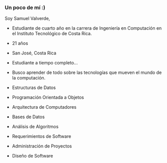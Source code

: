 ### Un poco de mí :)

Soy Samuel Valverde, 

  - Estudiante de cuarto año en la carrera de Ingeniería en Computación en el Instituto Tecnológico de Costa Rica.
  - 21 años
  - San José, Costa Rica
  - Estudiante a tiempo completo...
  - Busco aprender de todo sobre las tecnologías que mueven el mundo de la computación.
  
  -  Estructuras de Datos
  -  Programación Orientada a Objetos
  -  Arquitectura de Computadores
  -  Bases de Datos
  -  Análisis de Algoritmos
  -  Requerimientos de Software
  -  Administración de Proyectos
  -  Diseño de Software

<!--
**samvalverde/samvalverde** is a ✨ _special_ ✨ repository because its `README.md` (this file) appears on your GitHub profile.

Here are some ideas to get you started:

- 🔭 I’m currently working on ...
- 🌱 I’m currently learning ...
- 👯 I’m looking to collaborate on ...
- 🤔 I’m looking for help with ...
- 💬 Ask me about ...
- 📫 How to reach me: ...
- 😄 Pronouns: ...
- ⚡ Fun fact: ...
-->
